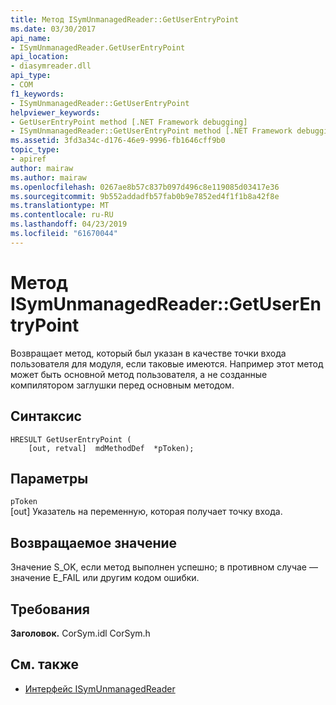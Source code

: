 ```yaml
---
title: Метод ISymUnmanagedReader::GetUserEntryPoint
ms.date: 03/30/2017
api_name:
- ISymUnmanagedReader.GetUserEntryPoint
api_location:
- diasymreader.dll
api_type:
- COM
f1_keywords:
- ISymUnmanagedReader::GetUserEntryPoint
helpviewer_keywords:
- GetUserEntryPoint method [.NET Framework debugging]
- ISymUnmanagedReader::GetUserEntryPoint method [.NET Framework debugging]
ms.assetid: 3fd3a34c-d176-46e9-9996-fb1646cff9b0
topic_type:
- apiref
author: mairaw
ms.author: mairaw
ms.openlocfilehash: 0267ae8b57c837b097d496c8e119085d03417e36
ms.sourcegitcommit: 9b552addadfb57fab0b9e7852ed4f1f1b8a42f8e
ms.translationtype: MT
ms.contentlocale: ru-RU
ms.lasthandoff: 04/23/2019
ms.locfileid: "61670044"
---
```

# <a name="isymunmanagedreadergetuserentrypoint-method"></a>Метод ISymUnmanagedReader::GetUserEntryPoint
Возвращает метод, который был указан в качестве точки входа пользователя для модуля, если таковые имеются. Например этот метод может быть основной метод пользователя, а не созданные компилятором заглушки перед основным методом.  
  
## <a name="syntax"></a>Синтаксис  
  
```  
HRESULT GetUserEntryPoint (  
    [out, retval]  mdMethodDef  *pToken);  
```  
  
## <a name="parameters"></a>Параметры  
 `pToken`  
 [out] Указатель на переменную, которая получает точку входа.  
  
## <a name="return-value"></a>Возвращаемое значение  
 Значение S_OK, если метод выполнен успешно; в противном случае — значение E_FAIL или другим кодом ошибки.  
  
## <a name="requirements"></a>Требования  
 **Заголовок.** CorSym.idl CorSym.h  
  
## <a name="see-also"></a>См. также

- [Интерфейс ISymUnmanagedReader](../../../../docs/framework/unmanaged-api/diagnostics/isymunmanagedreader-interface.md)

